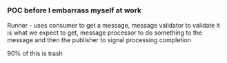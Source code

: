 ### POC before I embarrass myself at work

Runner - uses consumer to get a message, message validator to validate 
it is what we expect to get, message processor to do something to the message
and then the publisher to signal processing completion

90% of this is trash